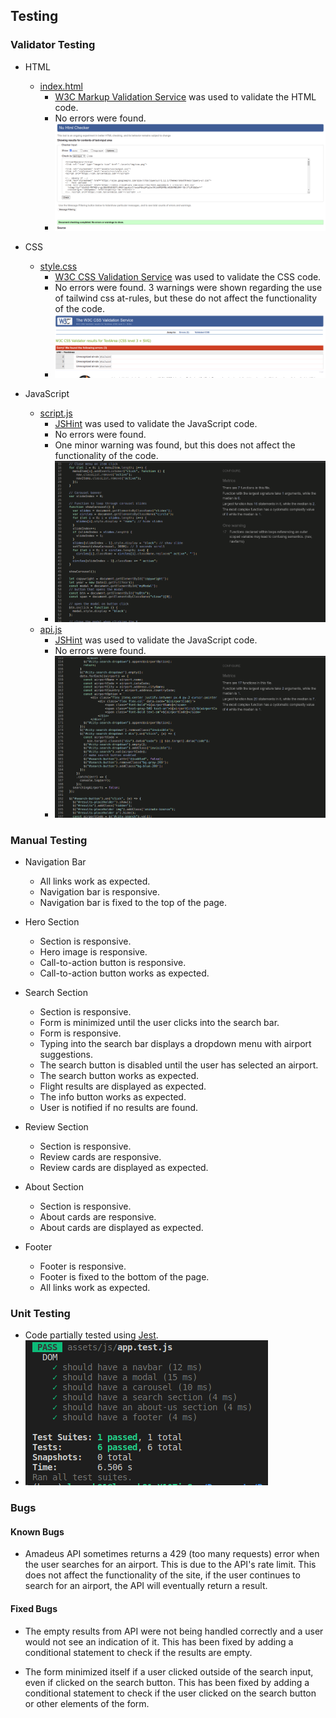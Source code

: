 ## Testing

### Validator Testing

- HTML
	- [index.html](index.html)
        - [W3C Markup Validation Service](https://validator.w3.org/) was used to validate the HTML code.
        - No errors were found.
        - ![W3C Markup Validation Service](documentation/testing/html-validation.png)

- CSS
	- [style.css](assets/css/style.css)
        - [W3C CSS Validation Service](https://jigsaw.w3.org/css-validator/) was used to validate the CSS code.
        - No errors were found. 3 warnings were shown regarding the use of tailwind css at-rules, but these do not affect the functionality of the code.
        - ![W3C CSS Validation Service](documentation/testing/css-validation.png)

- JavaScript
    - [script.js](assets/js/script.js)
        - [JSHint](https://jshint.com/) was used to validate the JavaScript code.
        - No errors were found.
        - One minor warning was found, but this does not affect the functionality of the code.
        - ![JSHint](documentation/testing/jshint(script).png)
    - [api.js](assets/js/api.js)
        - [JSHint](https://jshint.com/) was used to validate the JavaScript code.
        - No errors were found.
        - ![JSHint](documentation/testing/jshint(api).png)

### Manual Testing

- Navigation Bar
    - All links work as expected.
    - Navigation bar is responsive.
    - Navigation bar is fixed to the top of the page.

- Hero Section
    - Section is responsive.
    - Hero image is responsive.
    - Call-to-action button is responsive.
    - Call-to-action button works as expected.

- Search Section
    - Section is responsive.
    - Form is minimized until the user clicks into the search bar.
    - Form is responsive.
    - Typing into the search bar displays a dropdown menu with airport suggestions.
    - The search button is disabled until the user has selected an airport.
    - The search button works as expected.
    - Flight results are displayed as expected.
    - The info button works as expected.
    - User is notified if no results are found.

- Review Section
    - Section is responsive.
    - Review cards are responsive.
    - Review cards are displayed as expected.

- About Section
    - Section is responsive.
    - About cards are responsive.
    - About cards are displayed as expected.

- Footer
    - Footer is responsive.
    - Footer is fixed to the bottom of the page.
    - All links work as expected.

### Unit Testing
- Code partially tested using [Jest](https://jestjs.io/).
- ![Jest](documentation/testing/jest.png)


### Bugs

#### Known Bugs
- Amadeus API sometimes returns a 429 (too many requests) error when the user searches for an airport. This is due to the API's rate limit. This does not affect the functionality of the site, if the user continues to search for an airport, the API will eventually return a result.

#### Fixed Bugs
- The empty results from API were not being handled correctly and a user would not see an indication of it. This has been fixed by adding a conditional statement to check if the results are empty.

- The form minimized itself if a user clicked outside of the search input, even if clicked on the search button. This has been fixed by adding a conditional statement to check if the user clicked on the search button or other elements of the form.
